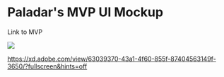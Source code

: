 # Paladar's MVP UI Mockup

 Link to MVP

![](https://drive.google.com/file/d/1h7TPf9X7azEsAD5Cpbcn2Qbw98IIQJVv/view?usp=sharing)

https://xd.adobe.com/view/63039370-43a1-4f60-855f-87404563149f-3650/?fullscreen&hints=off
